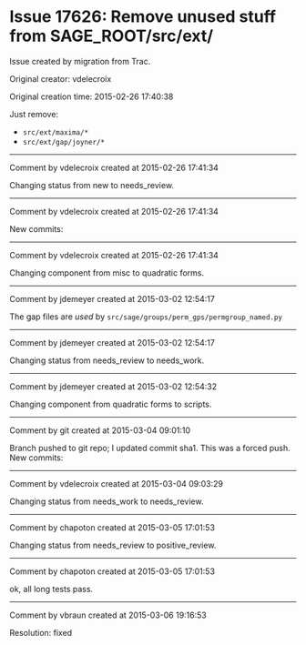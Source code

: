 # Issue 17626: Remove unused stuff from SAGE_ROOT/src/ext/

Issue created by migration from Trac.

Original creator: vdelecroix

Original creation time: 2015-02-26 17:40:38

Just remove:
 - `src/ext/maxima/*`
 - `src/ext/gap/joyner/*`


---

Comment by vdelecroix created at 2015-02-26 17:41:34

Changing status from new to needs_review.


---

Comment by vdelecroix created at 2015-02-26 17:41:34

New commits:


---

Comment by vdelecroix created at 2015-02-26 17:41:34

Changing component from misc to quadratic forms.


---

Comment by jdemeyer created at 2015-03-02 12:54:17

The gap files are *used* by `src/sage/groups/perm_gps/permgroup_named.py`


---

Comment by jdemeyer created at 2015-03-02 12:54:17

Changing status from needs_review to needs_work.


---

Comment by jdemeyer created at 2015-03-02 12:54:32

Changing component from quadratic forms to scripts.


---

Comment by git created at 2015-03-04 09:01:10

Branch pushed to git repo; I updated commit sha1. This was a forced push. New commits:


---

Comment by vdelecroix created at 2015-03-04 09:03:29

Changing status from needs_work to needs_review.


---

Comment by chapoton created at 2015-03-05 17:01:53

Changing status from needs_review to positive_review.


---

Comment by chapoton created at 2015-03-05 17:01:53

ok, all long tests pass.


---

Comment by vbraun created at 2015-03-06 19:16:53

Resolution: fixed
